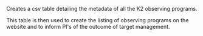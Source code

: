 Creates a csv table detailing the metadata of all the K2 observing programs.

This table is then used to create the listing of observing programs
on the website and to inform PI's of the outcome of target management.

